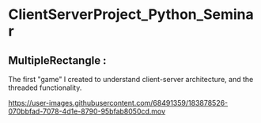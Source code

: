# ClientServerProject_Python_Seminar

## MultipleRectangle :
  The first "game" I created to understand client-server architecture, and the threaded functionality.

https://user-images.githubusercontent.com/68491359/183878526-070bbfad-7078-4d1e-8790-95bfab8050cd.mov


